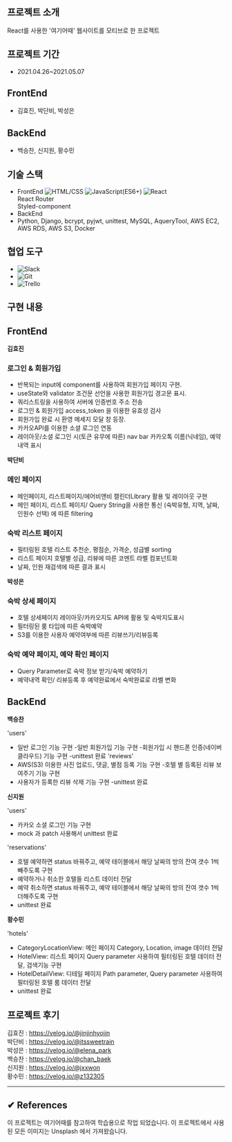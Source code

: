 ## 프로젝트 소개
React를 사용한 '여기어때' 웹사이트를 모티브로 한 프로젝트
## 프로젝트 기간
- 2021.04.26~2021.05.07
## FrontEnd
- 김효진, 박단비, 박성은
## BackEnd
- 백승찬, 신지원, 황수민
## 기술 스택
- FrontEnd
  ![HTML/CSS](https://img.shields.io/badge/-HTML/CSS-E44D26)
  ![JavaScript(ES6+)](<https://img.shields.io/badge/-JavaScript(ES6%2B)-F0DB4D>)
  ![React](https://img.shields.io/badge/-React-blue)<br>
  React Router<br>
  Styled-component
- BackEnd
- Python, Django, bcrypt, pyjwt, unittest, MySQL, AqueryTool, AWS EC2, AWS RDS, AWS S3, Docker
## 협업 도구
- ![Slack](https://img.shields.io/badge/-Slack-D91D57)
- ![Git](https://img.shields.io/badge/-Git-black)
- ![Trello](https://img.shields.io/badge/-Trello-036AA7)
## 구현 내용 
## FrontEnd

**김효진** <br>
### 로그인 & 회원가입
- 반복되는 input에 component를 사용하여 회원가입 페이지 구현.
- useState와 validator 조건문 선언을 사용한 회원가입 경고문 표시.
- 쿼리스트링을 사용하여 서버에 인증번호 주소 전송
- 로그인 & 회원가입 access_token 을 이용한 유효성 검사
- 회원가입 완료 시 환영 메세지 모달 창 등장.
- 카카오API를 이용한 소셜 로그인 연동
- 레이아웃/소셜 로그인 시(토큰 유무에 따른) nav bar 카카오톡 이름(닉네임), 예약내역 표시

**박단비** <br>
### 메인 페이지
- 메인페이지, 리스트페이지/에어비앤비 캘린더Library 활용 및 레이아웃 구현
- 메인 페이지, 리스트 페이지/ Query String을 사용한 통신 (숙박유형, 지역, 날짜, 인원수 선택) 에 따른 filtering
### 숙박 리스트 페이지
- 필터링된 호텔 리스트 추천순, 평점순, 가격순, 성급별 sorting
- 리스트 페이지 호텔별 성급, 리뷰에 따른 코멘트 라벨 컴포넌트화
- 날짜, 인원 재검색에 따른 결과 표시

**박성은** <br>
### 숙박 상세 페이지
- 호텔 상세페이지 레이아웃/카카오지도 API에 활용 및 숙박지도표시
- 필터링된 룸 타입에 따른 숙박예약
- S3를 이용한 사용자 예약여부에 따른 리뷰쓰기/리뷰등록
### 숙박 예약 페이지, 예약 확인 페이지
- Query Parameter로 숙박 정보 받기/숙박 예약하기
- 예약내역 확인/ 리뷰등록 후 예약완료에서 숙박완료로 라벨 변화
## BackEnd
**백승찬**

'users'
- 일반 로그인 기능 구현
-일반 회원가입 기능 구현
-회원가입 시 핸드폰 인증(네이버 클라우드) 기능 구현
-unittest 완료
'reviews'
- AWS(S3) 이용한 사진 업로드, 댓글, 별점 등록 기능 구현
-호텔 별 등록된 리뷰 보여주기 기능 구현
- 사용자가 등록한 리뷰 삭제 기능 구현
-unittest 완료

**신지원**

'users'
- 카카오 소셜 로그인 기능 구현
-  mock 과 patch 사용해서 unittest 완료

'reservations'
- 호텔 예약하면 status 바꿔주고, 예약 테이블에서 해당 날짜의 방의 잔여 갯수 1씩 빼주도록 구현
- 예약하거나 취소한 호텔들 리스트 데이터 전달
- 예약 취소하면 status 바꿔주고, 예약 테이블에서 해당 날짜의 방의 잔여 갯수 1씩 더해주도록 구현
- unittest 완료

**황수민**

'hotels'
- CategoryLocationView: 메인 페이지 Category, Location, image 데이터 전달
- HotelView: 리스트 페이지 Query parameter 사용하여 필터링된 호텔 데이터 전달, 검색기능 구현
- HotelDetailView: 디테일 페이지 Path parameter, Query parameter 사용하여 필터링된 호텔 룸 데이터 전달
- unittest 완료

## 프로젝트 후기
김효진 : https://velog.io/@jinjinhyojin<br>
박단비 : https://velog.io/@itssweetrain<br>
박성은 : https://velog.io/@elena_park<br>
백승찬 : https://velog.io/@chan_baek<br>
신지원 : https://velog.io/@jxxwon<br>
황수민 : https://velog.io/@z132305


-------------------
## ✔︎ References
이 프로젝트는 여기어때를 참고하여 학습용으로 작업 되었습니다.
이 프로젝트에서 사용된 모든 이미지는 Unsplash 에서 가져왔습니다.

